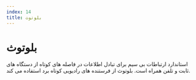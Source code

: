 ```yaml
---
index: 14
title: بلوتوث
---
```

# بلوتوث

استاندارد ارتباطات بی سیم برای تبادل اطلاعات در فاصله های کوتاه از دستگاه های ثابت و تلفن همراه است. بلوتوث از فرستنده های رادیویی کوتاه برد استفاده می کند.